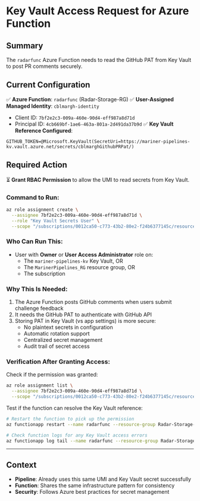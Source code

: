 # Key Vault Access Request for Azure Function

## Summary
The `radarfunc` Azure Function needs to read the GitHub PAT from Key Vault to post PR comments securely.

## Current Configuration
✅ **Azure Function**: `radarfunc` (Radar-Storage-RG)
✅ **User-Assigned Managed Identity**: `cblmargh-identity` 
   - Client ID: `7bf2e2c3-009a-460e-90d4-eff987a8d71d`
   - Principal ID: `4cb669bf-1ae6-463a-801a-2d491da37b9d`
✅ **Key Vault Reference Configured**: 
   ```
   GITHUB_TOKEN=@Microsoft.KeyVault(SecretUri=https://mariner-pipelines-kv.vault.azure.net/secrets/cblmarghGithubPRPat/)
   ```

## Required Action
⏳ **Grant RBAC Permission** to allow the UMI to read secrets from Key Vault.

### Command to Run:
```bash
az role assignment create \
  --assignee 7bf2e2c3-009a-460e-90d4-eff987a8d71d \
  --role "Key Vault Secrets User" \
  --scope "/subscriptions/0012ca50-c773-43b2-80e2-f24b6377145c/resourceGroups/MarinerPipelines_RG/providers/Microsoft.KeyVault/vaults/mariner-pipelines-kv"
```

### Who Can Run This:
- User with **Owner** or **User Access Administrator** role on:
  - The `mariner-pipelines-kv` Key Vault, OR
  - The `MarinerPipelines_RG` resource group, OR
  - The subscription

### Why This Is Needed:
1. The Azure Function posts GitHub comments when users submit challenge feedback
2. It needs the GitHub PAT to authenticate with GitHub API
3. Storing PAT in Key Vault (vs app settings) is more secure:
   - No plaintext secrets in configuration
   - Automatic rotation support
   - Centralized secret management
   - Audit trail of secret access

### Verification After Granting Access:
Check if the permission was granted:
```bash
az role assignment list \
  --assignee 7bf2e2c3-009a-460e-90d4-eff987a8d71d \
  --scope "/subscriptions/0012ca50-c773-43b2-80e2-f24b6377145c/resourceGroups/MarinerPipelines_RG/providers/Microsoft.KeyVault/vaults/mariner-pipelines-kv"
```

Test if the function can resolve the Key Vault reference:
```bash
# Restart the function to pick up the permission
az functionapp restart --name radarfunc --resource-group Radar-Storage-RG

# Check function logs for any Key Vault access errors
az functionapp log tail --name radarfunc --resource-group Radar-Storage-RG
```

---

## Context
- **Pipeline**: Already uses this same UMI and Key Vault secret successfully
- **Function**: Shares the same infrastructure pattern for consistency
- **Security**: Follows Azure best practices for secret management
